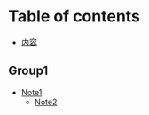 # Table of contents

* [内容](README.md)

## Group1

* [Note1](group1/note1/README.md)
  * [Note2](group1/note1/note2.md)

